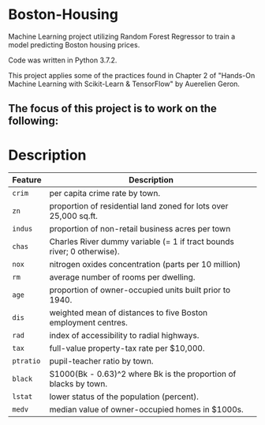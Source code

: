 # Boston-Housing
Machine Learning project utilizing Random Forest Regressor to train a model predicting Boston housing prices. 

Code was written in Python 3.7.2. 

This project applies some of the practices found in Chapter 2 of "Hands-On Machine Learning with Scikit-Learn & TensorFlow" 
by Auerelien Geron. 

The focus of this project is to work on the following:
-

# Description
| Feature | Description |
| --- | --- |
| `crim` | per capita crime rate by town. |
| `zn` | proportion of residential land zoned for lots over 25,000 sq.ft. |
| `indus` | proportion of non-retail business acres per town |
| `chas` | Charles River dummy variable (= 1 if tract bounds river; 0 otherwise). |
| `nox` | nitrogen oxides concentration (parts per 10 million) |
| `rm` | average number of rooms per dwelling. |
| `age` | proportion of owner-occupied units built prior to 1940. |
| `dis` | weighted mean of distances to five Boston employment centres. |
| `rad` | index of accessibility to radial highways. |
| `tax` | full-value property-tax rate per $10,000. |
| `ptratio` | pupil-teacher ratio by town. |
| `black` | S1000(Bk - 0.63)^2 where Bk is the proportion of blacks by town. |
| `lstat` | lower status of the population (percent). |
| `medv` | median value of owner-occupied homes in $1000s. |

